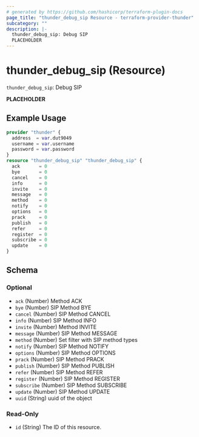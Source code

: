 ```yaml
---
# generated by https://github.com/hashicorp/terraform-plugin-docs
page_title: "thunder_debug_sip Resource - terraform-provider-thunder"
subcategory: ""
description: |-
  thunder_debug_sip: Debug SIP
  PLACEHOLDER
---
```


# thunder_debug_sip (Resource)

`thunder_debug_sip`: Debug SIP

__PLACEHOLDER__

## Example Usage

```terraform
provider "thunder" {
  address  = var.dut9049
  username = var.username
  password = var.password
}
resource "thunder_debug_sip" "thunder_debug_sip" {
  ack       = 0
  bye       = 0
  cancel    = 0
  info      = 0
  invite    = 0
  message   = 0
  method    = 0
  notify    = 0
  options   = 0
  prack     = 0
  publish   = 0
  refer     = 0
  register  = 0
  subscribe = 0
  update    = 0
}
```

<!-- schema generated by tfplugindocs -->
## Schema

### Optional

- `ack` (Number) Method ACK
- `bye` (Number) SIP Method BYE
- `cancel` (Number) SIP Method CANCEL
- `info` (Number) SIP Method INFO
- `invite` (Number) Method INVITE
- `message` (Number) SIP Method MESSAGE
- `method` (Number) Set filter with SIP method types
- `notify` (Number) SIP Method NOTIFY
- `options` (Number) SIP Method OPTIONS
- `prack` (Number) SIP Method PRACK
- `publish` (Number) SIP Method PUBLISH
- `refer` (Number) SIP Method REFER
- `register` (Number) SIP Method REGISTER
- `subscribe` (Number) SIP Method SUBSCRIBE
- `update` (Number) SIP Method UPDATE
- `uuid` (String) uuid of the object

### Read-Only

- `id` (String) The ID of this resource.


